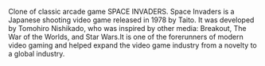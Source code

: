 Clone of classic arcade game SPACE INVADERS.
Space Invaders is a Japanese shooting video game released in 1978 by Taito. It was developed by Tomohiro Nishikado, who was inspired by other media: Breakout, The War of the Worlds, and Star Wars.It is one of the forerunners of modern video gaming and helped expand the video game industry from a novelty to a global industry.
